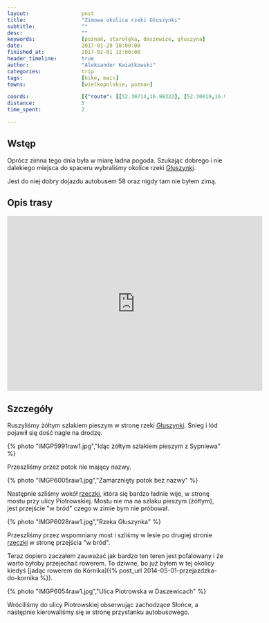 ```yaml
---
layout:                 post
title:                  "Zimowa okolica rzeki Głuszynki"
subtitle:               ""
desc:                   ""
keywords:               [poznań, starołęka, daszewice, głuszyna]
date:                   2017-01-29 18:00:00
finished_at:            2017-02-01 12:00:00
header_timeline:        true
author:                 "Aleksander Kwiatkowski"
categories:             trip
tags:                   [hike, main]
towns:                  [wielkopolskie, poznan]

coords:                 [{"route": [[52.30714,16.98322], [52.30019,16.97635], [52.30562,16.96764], [52.30759,16.97257], [52.31147,16.97416]], "type": "hike"}]
distance:               5
time_spent:             2

---
```


[wiki-gluszynka]: https://pl.wikipedia.org/wiki/G%C5%82uszynka_(rzeka)

Wstęp
-----

Oprócz zimna tego dnia była w miarę ładna pogoda. Szukając dobrego i nie
dalekiego miejsca do spaceru wybraliśmy okolice rzeki [Głuszynki][wiki-gluszynka].

Jest do niej dobry dojazdu autobusem 58 oraz nigdy tam nie byłem zimą.

Opis trasy
----------

<iframe height='405' width='590' frameborder='0' allowtransparency='true' scrolling='no' src='https://www.strava.com/activities/849290563/embed/5cc9c451ae21409fd45f804f7e3d4fa6835f402f'></iframe>

Szczegóły
---------

Ruszyliśmy żółtym szlakiem pieszym w stronę rzeki [Głuszynki][wiki-gluszynka].
Śnieg i lód pojawił się dość nagle na drodzę.

{% photo "IMGP5991raw1.jpg","Idąc żółtym szlakiem pieszym z Sypniewa" %}

Przeszliśmy przez potok nie mający nazwy.

{% photo "IMGP6005raw1.jpg","Zamarznięty potok bez nazwy" %}

Następnie szliśmy wokół [rzeczki][wiki-gluszynka], która się bardzo ładnie wije,
w stronę mostu przy ulicy Piotrowskiej.
Mostu nie ma na szlaku pieszym (żółtym), jest przejście "w bród" czego
w zimie bym nie próbował.

{% photo "IMGP6028raw1.jpg","Rzeka Głuszynka" %}

Przeszliśmy przez wspomniany most i szliśmy w lesie po drugiej stronie
[rzeczki][wiki-gluszynka] w stronę
przejścia "w bród".

Teraz dopiero zaczałem zauważać jak bardzo ten teren
jest pofalowany i że warto byłoby przejechać rowerem.
To dziwne, bo już
byłem w tej okolicy kiedyś
[jadąc rowerem do Kórnika]({% post_url 2014-05-01-przejazdzka-do-kornika %}).

{% photo "IMGP6054raw1.jpg","Ulica Piotrowska w Daszewicach" %}

Wróciliśmy do ulicy Piotrowskiej obserwując zachodzące Słońce, a następnie
kierowaliśmy się w stronę przystanku autobusowego.
